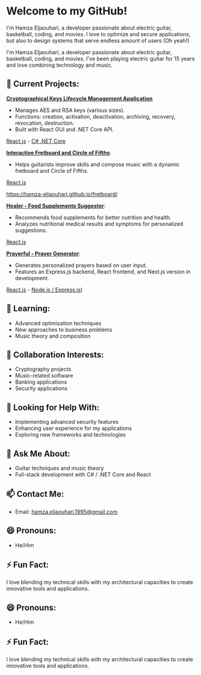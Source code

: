 # Welcome to my GitHub!

I'm Hamza Eljaouhari, a developer passionate about electric guitar, basketball, coding, and movies.
I love to optimize and secure applications, but also to design systems that serve endless amount of users (Oh yeah!)

I'm Hamza Eljaouhari, a developer passionate about electric guitar, basketball, coding, and movies. I've been playing electric guitar for 15 years and love combining technology and music.

## 🔭 Current Projects:

**[Cryptographical Keys Lifecycle Management Application](https://klms-net-core-71c8398607be.herokuapp.com/index.html)**
- Manages AES and RSA keys (various sizes).
- Functions: creation, activation, deactivation, archiving, recovery, revocation, destruction.
- Built with React GUI and .NET Core API.

[React.js](https://github.com/hamza-eljaouhari/kms-react-gui) - 
[C# .NET Core](https://github.com/hamza-eljaouhari/klms-net-core)

**[Interactive Fretboard and Circle of Fifths]([https://github.com/hamza-eljaouhari/fretboard](https://hamza-eljaouhari.github.io/fretboard/))**:
- Helps guitarists improve skills and compose music with a dynamic fretboard and Circle of Fifths.

[React.js](https://github.com/hamza-eljaouhari/interactive-fretboard)

https://hamza-eljaouhari.github.io/fretboard/

**[Healer - Food Supplements Suggester](https://hamza-eljaouhari.github.io/healer)**:
- Recommends food supplements for better nutrition and health.
- Analyzes nutritional medical results and symptoms for personalized suggestions.

[React.js](https://github.com/hamza-eljaouhari/healer)

**[Prayerful - Prayer Generator](https://hamza-eljaouhari.github.com/prayerful)**:
- Generates personalized prayers based on user input.
- Features an Express.js backend, React frontend, and Next.js version in development.

[React.js](https://github.com/hamza-eljaouhari/prayerful) - 
[Node.js / Express.js](https://github.com/hamza-eljaouhari/express-prayerful))


## 🌱 Learning:

- Advanced optimization techniques
- New approaches to business problems
- Music theory and composition

## 👯 Collaboration Interests:

- Cryptography projects
- Music-related software
- Banking applications
- Security applications

## 🤔 Looking for Help With:

- Implementing advanced security features
- Enhancing user experience for my applications
- Exploring new frameworks and technologies

## 💬 Ask Me About:

- Guitar techniques and music theory
- Full-stack development with C# / .NET Core and React

## 📫 Contact Me:

- Email: [hamza.eljaouhari.1995@gmail.com](mailto:hamza.eljaouhari.1995@gmail.com)

## 😄 Pronouns:

- He/Him

## ⚡ Fun Fact:

I love blending my technical skills with my architectural capacities to create innovative tools and applications.

## 😄 Pronouns:

- He/Him

## ⚡ Fun Fact:

I love blending my technical skills with my architectural capacities to create innovative tools and applications.
